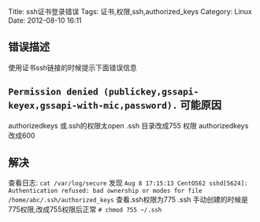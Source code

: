 Title: ssh证书登录错误
Tags: 证书,权限,ssh,authorized_keys
Category: Linux
Date: 2012-08-10 16:11
<h2>错误描述</h2>
使用证书ssh链接的时候提示下面错误信息
<h2><code>Permission denied (publickey,gssapi-keyex,gssapi-with-mic,password).</code>
可能原因</h2>
authorizedkeys 或.ssh的权限太open .ssh 目录改成755 权限 authorizedkeys 改成600
<h2>解决</h2>
查看日志:
<code>cat /var/log/secure</code>
发现
<code>Aug 8 17:15:13 CentOS62 sshd[5624]: Authentication refused: bad ownership or modes for file /home/abc/.ssh/authorized_keys</code>
查看.ssh权限为775
.ssh 手动创建的时候是775权限,改成755权限后正常
<code># chmod 755 ~/.ssh</code>
